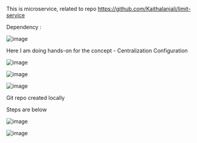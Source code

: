 This is microservice, related to repo https://github.com/Kaithalanjali/limit-service

Dependency :

![image](https://github.com/user-attachments/assets/41bf07c2-3abe-4c6d-836f-f3460c1a6a1c)


Here I am doing hands-on for the concept - Centralization Configuration

![image](https://github.com/user-attachments/assets/db990297-cbf8-4f2e-9a01-9f8d5878c26c)


![image](https://github.com/user-attachments/assets/b7156bb6-542e-450a-b7bc-53f8cfc12d52)


![image](https://github.com/user-attachments/assets/acfd8712-e1a1-4446-ba55-a3eeeda6f819)

Git repo created locally

Steps are below

![image](https://github.com/user-attachments/assets/7f8e7ce0-fe2b-4612-817e-354d40803209)

![image](https://github.com/user-attachments/assets/ee805b84-a032-4d0d-af09-47199393c14f)







